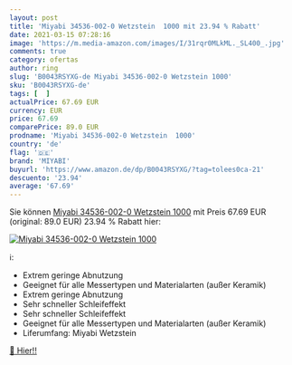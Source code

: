 ```yaml
---
layout: post
title: 'Miyabi 34536-002-0 Wetzstein  1000 mit 23.94 % Rabatt'
date: 2021-03-15 07:28:16
image: 'https://m.media-amazon.com/images/I/31rqr0MLkML._SL400_.jpg'
comments: true
category: ofertas
author: ring
slug: 'B0043RSYXG-de Miyabi 34536-002-0 Wetzstein 1000'
sku: 'B0043RSYXG-de'
tags: [  ]
actualPrice: 67.69 EUR
currency: EUR
price: 67.69
comparePrice: 89.0 EUR
prodname: 'Miyabi 34536-002-0 Wetzstein  1000'
country: 'de'
flag: '🇩🇪'
brand: 'MIYABI'
buyurl: 'https://www.amazon.de/dp/B0043RSYXG/?tag=tolees0ca-21'
descuento: '23.94'
average: '67.69'
---
```


Sie können [Miyabi 34536-002-0 Wetzstein  1000](https://www.amazon.de/dp/B0043RSYXG/?tag=tolees0ca-21) mit Preis 67.69 EUR (original: 89.0 EUR) 23.94 % Rabatt hier:

[![Miyabi 34536-002-0 Wetzstein  1000](https://m.media-amazon.com/images/I/31rqr0MLkML._SL400_.jpg)](https://www.amazon.de/dp/B0043RSYXG/?tag=tolees0ca-21)

ℹ️:

- Extrem geringe Abnutzung
- Geeignet für alle Messertypen und Materialarten (außer Keramik)
- Extrem geringe Abnutzung
- Sehr schneller Schleifeffekt
- Sehr schneller Schleifeffekt
- Geeignet für alle Messertypen und Materialarten (außer Keramik)
- Liferumfang: Miyabi Wetzstein

[🛒 Hier!!](https://www.amazon.de/dp/B0043RSYXG/?tag=tolees0ca-21)
